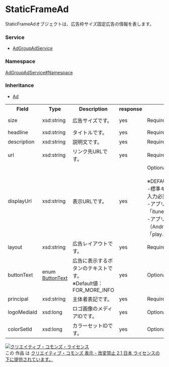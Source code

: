 # StaticFrameAd
StaticFrameAdオブジェクトは、広告枠サイズ固定広告の情報を表します。

### Service
+ [AdGroupAdService](../../services/AdGroupAdService.md)

### Namespace
[AdGroupAdService#Namespace](../../services/AdGroupAdService.md#namespace)

### Inheritance
+ [Ad](./Ad.md)

<table>
 <tr>
  <th>Field</th>
  <th>Type</th>
  <th>Description</th>
  <th>response</th>
  <th>add</th>
  <th>set</th>
  <th>remove</th>
 </tr>
 <tr>
  <td>size</td>
  <td>xsd:string</td>
  <td>広告サイズです。</td>
  <td>yes</td>
  <td>Requirement</td>
  <td>Requirement<br>NotUpdatable</td>
  <td>Ignore</td>
 </tr>
 <tr>
  <td>headline</td>
  <td>xsd:string</td>
  <td>タイトルです。</td>
  <td>yes</td>
  <td>Requirement(size=300X250)</td>
  <td>Optional(size=300X250)</td>
  <td>Ignore</td>
 </tr>
 <tr>
  <td>description</td>
  <td>xsd:string</td>
  <td>説明文です。</td>
  <td>yes</td>
  <td>Requirement(size=300X250)</td>
  <td>Optional(size=300X250)</td>
  <td>Ignore</td>
 </tr>
 <tr>
  <td>url</td>
  <td>xsd:string</td>
  <td>リンク先URLです。</td>
  <td>yes</td>
  <td>Requirement(size=300X250)</td>
  <td>Optional(size=300X250)</td>
  <td>Ignore</td>
 </tr>
 <tr>
  <td>displayUrl</td>
  <td>xsd:string</td>
  <td>表示URLです。</td>
  <td>yes</td>
  <td>Optional(size=300X250)<br>
  <br>
  ※DEFAULT値<br>
  -標準キャンペーン：<br>入力必須<br>
  -アプリキャンペーン（iOS）：<br>「itunes.apple.com」<br>
  -アプリキャンペーン（Android）：<br>「play.google.com」
  </td>
  <td>Optional(size=300X250)<br>
  <br>
  ※入力許可<br>
  -アプリキャンペーン（iOS）：<br>「itunes.apple.com」のみ可能<br>
  -アプリキャンペーン（Android）：<br>「play.google.com」のみ可能
  </td>
  <td>Ignore</td>
 </tr>
 <tr>
  <td>layout</td>
  <td>xsd:string</td>
  <td>広告レイアウトです。</td>
  <td>yes</td>
  <td>Requirement(size=300X250)</td>
  <td>Requirement(size=300X250)<br>NotUpdatable</td>
  <td>Ignore</td>
 </tr>
 <tr>
  <td>buttonText</td>
  <td>enum <a href="./ButtonText.md">ButtonText</a></td>
  <td>広告に表示するボタンのテキストです。<br>
  ※Default値：FOR_MORE_INFO</td>
  <td>yes</td>
  <td>Optional(size=300X250)</td>
  <td>Optional(size=300X250)</td>
  <td>Ignore</td>
 </tr>
 <tr>
  <td>principal</td>
  <td>xsd:string</td>
  <td>主体者表記です。</td>
  <td>yes</td>
  <td>Requirement(size=300X250)</td>
  <td>Optional(size=300X250)</td>
  <td>Ignore</td>
 </tr>
 <tr>
  <td>logoMediaId</td>
  <td>xsd:long</td>
  <td>ロゴ画像のメディアIDです。</td>
  <td>yes</td>
  <td>Optional(size=300X250)</td>
  <td>Optional(size=300X250)</td>
  <td>Ignore</td>
 </tr>
 <tr>
  <td>colorSetId</td>
  <td>xsd:long</td>
  <td>カラーセットIDです。</td>
  <td>yes</td>
  <td>Optional(size=300X250)</td>
  <td>Optional(size=300X250)</td>
  <td>Ignore</td>
 </tr>
</table>

<a rel="license" href="http://creativecommons.org/licenses/by-nd/2.1/jp/"><img alt="クリエイティブ・コモンズ・ライセンス" style="border-width:0" src="https://i.creativecommons.org/l/by-nd/2.1/jp/88x31.png" /></a><br />この 作品 は <a rel="license" href="http://creativecommons.org/licenses/by-nd/2.1/jp/">クリエイティブ・コモンズ 表示 - 改変禁止 2.1 日本 ライセンスの下に提供されています。</a>
